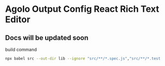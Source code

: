 # Agolo Output Config React Rich Text Editor

## Docs will be updated soon

build command

```bash
npx babel src --out-dir lib --ignore "src/**/*.spec.js","src/**/*.test.js" --presets=es2015,react,stage-2
```

